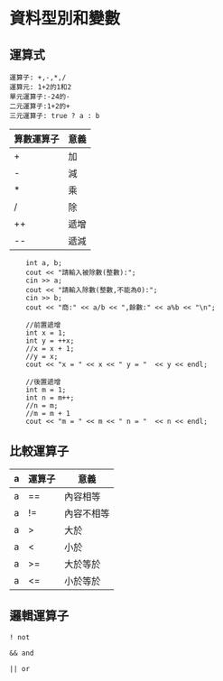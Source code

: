# 資料型別和變數
## 運算式

```
運算子: +,-,*,/
運算元: 1+2的1和2
單元運算子:-24的-
二元運算子:1+2的+
三元運算子: true ? a : b
```


算數運算子|意義|
-----|----|
+| 加 |
-| 減 |
*|乘|
/|除|
++|遞增|
--|遞減|





```
	int a, b;
	cout << "請輸入被除數(整數):";
	cin >> a;
	cout << "請輸入除數(整數,不能為0):";
	cin >> b;
	cout << "商:" << a/b << ",餘數:" << a%b << "\n";

	//前置遞增
	int x = 1;
	int y = ++x;
	//x = x + 1;
	//y = x;
	cout << "x = " << x << " y = "  << y << endl;

	//後置遞增
	int m = 1;
	int n = m++;
	//n = m;
	//m = m + 1
	cout << "m = " << m << " n = "  << n << endl;
```
## 比較運算子
a| 運算子 | 意義 
-|---|--- 
a|== | 內容相等 
a|!= | 內容不相等 
a|> | 大於 
a|< | 小於 
a|>= | 大於等於 
a|<= | 小於等於 



## 邏輯運算子 

```
! not

&& and

|| or
```